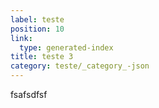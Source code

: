 ```yaml
---
label: teste
position: 10
link:
  type: generated-index
title: teste 3
category: teste/_category_-json
---
```

fsafsdfsf

